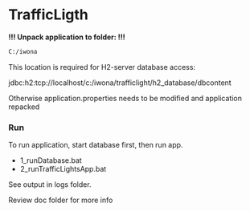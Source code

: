 # TrafficLigth 
**!!! Unpack application to folder: !!!**
```sh
C:/iwona
```
This location is required for H2-server database access:

jdbc:h2:tcp://localhost/c:/iwona/trafficlight/h2_database/dbcontent

Otherwise application.properties needs to be modified and application repacked
### Run
To run application, start database first, then run app. 
  - 1_runDatabase.bat
  - 2_runTrafficLightsApp.bat

See output in logs folder.

Review doc folder for more info
